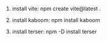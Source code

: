 1. install vite:
npm create vite@latest .

2. install kaboom:
npm install kaboom

3. install terser:
npm -D install terser
